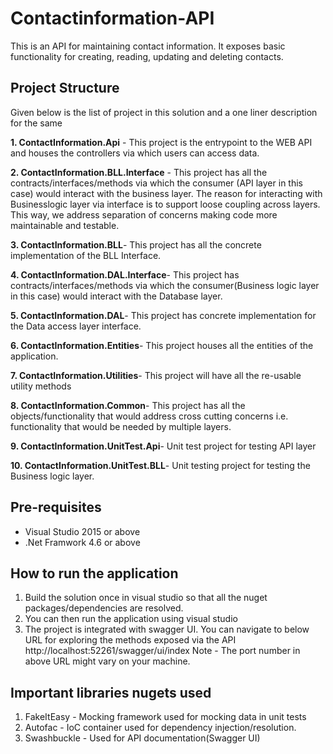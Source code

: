 # Contactinformation-API

This is an API for maintaining contact information. It exposes basic functionality for creating, reading, updating and deleting contacts.

## Project Structure
Given below is the list of project in this solution and a one liner description for the same

**1. ContactInformation.Api** -
This project is the entrypoint to the WEB API and houses the controllers via which users can access data.

**2. ContactInformation.BLL.Interface** -
This project has all the contracts/interfaces/methods via which the consumer (API layer in this case) would interact with the business layer. The reason for interacting with Businesslogic layer via interface is to support loose coupling across layers. This way, we address separation of concerns making code more maintainable and testable.

**3. ContactInformation.BLL**-
This project has all the concrete implementation of the BLL Interface.

**4. ContactInformation.DAL.Interface**-
This project has contracts/interfaces/methods via which the consumer(Business logic layer in this case) would interact with the Database layer. 

**5. ContactInformation.DAL**-
This project has concrete implementation for the Data access layer interface.

**6. ContactInformation.Entities**-
This project houses all the entities of the application.

**7. ContactInformation.Utilities**-
This project will have all the re-usable utility methods

**8. ContactInformation.Common**-
This project has all the objects/functionality that would address cross cutting concerns i.e. functionality that would be needed by multiple layers.

**9. ContactInformation.UnitTest.Api**-
Unit test project for testing API layer

**10. ContactInformation.UnitTest.BLL**-
Unit testing project for testing the Business logic layer.

## Pre-requisites
- Visual Studio 2015 or above
- .Net Framwork 4.6 or above

## How to run the application
1. Build the solution once in visual studio so that all the nuget packages/dependencies are resolved.
2. You can then run the application using visual studio
3. The project is integrated with swagger UI. You can navigate to below URL for exploring the methods exposed via the API
http://localhost:52261/swagger/ui/index
Note - The port number in above URL might vary on your machine.


## Important libraries nugets used
1. FakeItEasy - Mocking framework used for mocking data in unit tests
2. Autofac - IoC container used for dependency injection/resolution.
3. Swashbuckle - Used for API documentation(Swagger UI)


